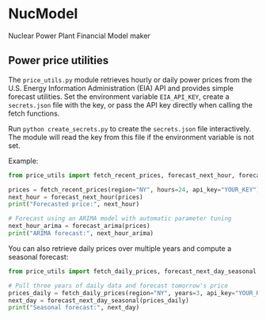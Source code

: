 # NucModel

Nuclear Power Plant Financial Model maker

## Power price utilities

The `price_utils.py` module retrieves hourly or daily power prices from the U.S. Energy Information Administration (EIA) API and provides simple forecast utilities. Set the environment variable `EIA_API_KEY`, create a `secrets.json` file with the key, or pass the API key directly when calling the fetch functions.

Run `python create_secrets.py` to create the `secrets.json` file interactively. The module will read the key from this file if the environment variable is not set.

Example:

```python
from price_utils import fetch_recent_prices, forecast_next_hour, forecast_arima

prices = fetch_recent_prices(region="NY", hours=24, api_key="YOUR_KEY")
next_hour = forecast_next_hour(prices)
print("Forecasted price:", next_hour)

# Forecast using an ARIMA model with automatic parameter tuning
next_hour_arima = forecast_arima(prices)
print("ARIMA forecast:", next_hour_arima)
```

You can also retrieve daily prices over multiple years and compute a seasonal forecast:

```python
from price_utils import fetch_daily_prices, forecast_next_day_seasonal

# Pull three years of daily data and forecast tomorrow's price
prices_daily = fetch_daily_prices(region="NY", years=3, api_key="YOUR_KEY")
next_day = forecast_next_day_seasonal(prices_daily)
print("Seasonal forecast:", next_day)
```
